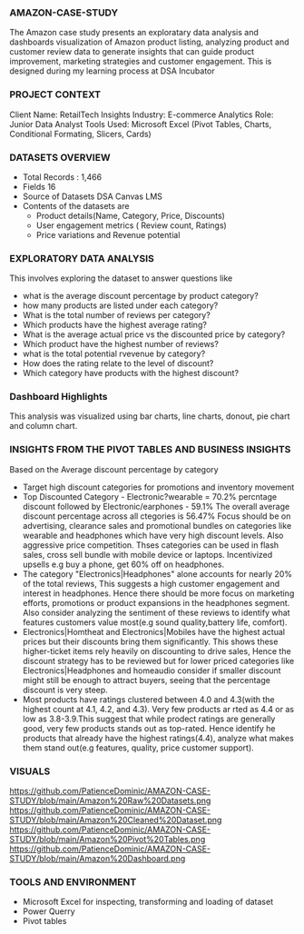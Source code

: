 ### AMAZON-CASE-STUDY
The Amazon case study  presents an exploratary data analysis and dashboards visualization of Amazon product listing, analyzing  product and customer review data to generate insights that can guide product improvement, marketing strategies and customer engagement. This is designed during my learning process at DSA Incubator

### PROJECT CONTEXT
Client Name: RetailTech Insights
Industry: E-commerce Analytics
Role: Junior Data Analyst
Tools Used: Microsoft Excel (Pivot Tables, Charts, Conditional Formating, Slicers, Cards)

### DATASETS OVERVIEW
 - Total Records : 1,466 
 - Fields 16
 - Source of Datasets DSA  Canvas LMS
 - Contents of the datasets are
     - Product details(Name, Category, Price, Discounts)
     - User engagement metrics ( Review count, Ratings)
     - Price variations and Revenue potential

  ### EXPLORATORY DATA ANALYSIS
  This involves exploring the dataset to answer questions like
   - what is the average discount percentage by product category?
   - how many products are listed under each category?
   - What is the total number of reviews per category?
   - Which products have the highest average rating?
   - What is the average actual price vs the discounted price by category?
   - Which product have the highest number of reviews?
   - what is the total potential rvevenue by category?
   - How does the rating relate to the level of discount?
   - Which category have products with the highest discount?

### Dashboard Highlights
This analysis was visualized using bar charts, line charts, donout, pie chart and column chart.


### INSIGHTS FROM THE PIVOT TABLES AND BUSINESS INSIGHTS

Based on the Average discount percentage by category
 - Target high discount categories for promotions and inventory movement
 - Top Discounted Category  - Electronic?wearable = 70.2% percntage discount followed by Electronic/earphones - 59.1%
The overall average discount percentage  across all ctegories  is 56.47%
Focus should be on advertising, clearance sales and promotional bundles on categories like wearable and headphones which have very high discount levels.
Also aggressive price competition. Thses categories can be used in flash sales, cross sell bundle with mobile device or laptops. Incentivized upsells e.g buy a phone, get 60% off on headphones.
- The category "Electronics|Headphones" alone accounts for nearly 20% of the total reviews, This suggests a high customer engagement and interest in headphones. Hence there should be more focus on marketing efforts, promotions or product expansions in the headphones segment. Also consider analyzing the sentiment of these reviews to identify what features customers value most(e.g sound quality,battery life, comfort).
- Electronics|Homtheat and Electronics|Mobiles have the highest actual prices but their discounts bring them significantly. This shows these higher-ticket items rely heavily on discounting to drive sales, Hence the discount strategy has to be reviewed but for lower priced categories like Electronics|Headphones and homeaudio consider if smaller discount might still be enough to attract buyers, seeing that the percentage discount is very steep.
- Most products have ratings clustered between 4.0 and 4.3(with the highest count at 4.1, 4.2, and 4.3). Very few products ar rted as 4.4 or as low as 3.8-3.9.This suggest that while prodect ratings are generally good, very few products stands out as top-rated. Hence identify he products that already  have  the highest ratings(4.4), analyze what makes them stand out(e.g features, quality, price customer support).   

### VISUALS
https://github.com/PatienceDominic/AMAZON-CASE-STUDY/blob/main/Amazon%20Raw%20Datasets.png
https://github.com/PatienceDominic/AMAZON-CASE-STUDY/blob/main/Amazon%20Cleaned%20Dataset.png
https://github.com/PatienceDominic/AMAZON-CASE-STUDY/blob/main/Amazon%20Pivot%20Tables.png
https://github.com/PatienceDominic/AMAZON-CASE-STUDY/blob/main/Amazon%20Dashboard.png

### TOOLS AND ENVIRONMENT
- Microsoft Excel for inspecting, transforming and loading of dataset
- Power Querry
- Pivot tables
